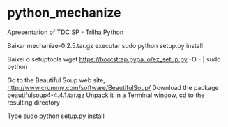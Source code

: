 # python_mechanize
Apresentation of TDC SP - Trilha Python

Baixar mechanize-0.2.5.tar.gz
executar sudo python setup.py install

Baixei o setuptools
wget https://bootstrap.pypa.io/ez_setup.py -O - | sudo python

Go to the Beautiful Soup web site, http://www.crummy.com/software/BeautifulSoup/
Download the package beautifulsoup4-4.4.1.tar.gz
Unpack it
In a Terminal window, cd to the resulting directory

Type sudo python setup.py install
